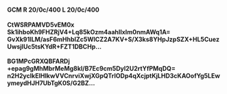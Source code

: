 #### GCM R 20/0c/400 L 20/0c/400
**CtWSRPAMVD5vEM0x**<br/>**Sk1ihboKh9FHZRjV4+Lq85kOzm4aahIlxIm0nmAWq1A=**<br/>**GvXk91ILM/asF6mHhbIZc5WlCZ2A7KV+S/X3ks8YHpJzpSZX+HL5CuezUwsjIUc5tsKYdR+FZT1DBCHp...**<br/><br/>
**BG1MPcGRXQBFARDj**<br/>**+epag9gMhMbrMeMg8kl/B7Ec9cm5Dyl2U2rtYfPMqDQ=**<br/>**n2H2yclkElHIkwVVCnrviXwjXGpQTrlODp4qXcjptKjLHD3cKAOofYg5LEwymeydHJH7UbTgK0S/G2BZ...**